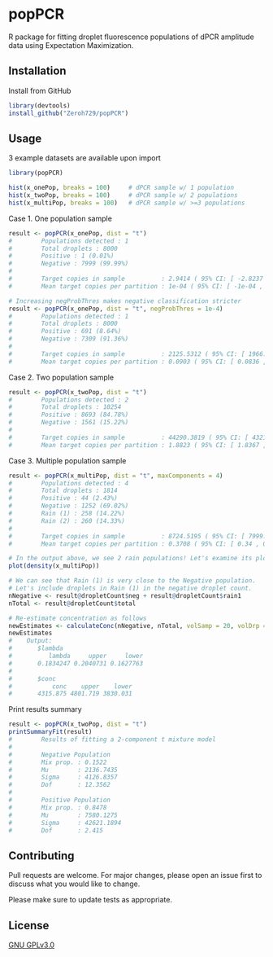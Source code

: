 # popPCR

R package for fitting droplet fluorescence populations of dPCR amplitude data using Expectation Maximization.

## Installation

Install from GitHub

```r
library(devtools)
install_github("Zeroh729/popPCR")
```

## Usage
3 example datasets are available upon import
```r
library(popPCR)

hist(x_onePop, breaks = 100)     # dPCR sample w/ 1 population
hist(x_twoPop, breaks = 100)     # dPCR sample w/ 2 populations
hist(x_multiPop, breaks = 100)   # dPCR sample w/ >=3 populations
```

Case 1. One population sample
```r
result <- popPCR(x_onePop, dist = "t")
#        Populations detected : 1
#        Total droplets : 8000
#        Positive : 1 (0.01%)
#        Negative : 7999 (99.99%)
#
#        Target copies in sample          : 2.9414 ( 95% CI: [ -2.8237 , 8.7064 ] )
#        Mean target copies per partition : 1e-04 ( 95% CI: [ -1e-04 , 4e-04 ] )

# Increasing negProbThres makes negative classification stricter
result <- popPCR(x_onePop, dist = "t", negProbThres = 1e-4)  
#        Populations detected : 1
#        Total droplets : 8000
#        Positive : 691 (8.64%)
#        Negative : 7309 (91.36%)
#
#        Target copies in sample          : 2125.5312 ( 95% CI: [ 1966.9936 , 2284.0688 ] )
#        Mean target copies per partition : 0.0903 ( 95% CI: [ 0.0836 , 0.0971 ] )
```

Case 2. Two population sample
```r
result <- popPCR(x_twoPop, dist = "t")
#        Populations detected : 2
#        Total droplets : 10254
#        Positive : 8693 (84.78%)
#        Negative : 1561 (15.22%)
#
#        Target copies in sample          : 44290.3819 ( 95% CI: [ 43215.6408 , 45365.1231 ] )
#        Mean target copies per partition : 1.8823 ( 95% CI: [ 1.8367 , 1.928 ] )
```

Case 3. Multiple population sample
```r
result <- popPCR(x_multiPop, dist = "t", maxComponents = 4)
#        Populations detected : 4
#        Total droplets : 1814
#        Positive : 44 (2.43%)
#        Negative : 1252 (69.02%)
#        Rain (1) : 258 (14.22%)
#        Rain (2) : 260 (14.33%)
#
#        Target copies in sample          : 8724.5195 ( 95% CI: [ 7999.0578 , 9449.9812 ] )
#        Mean target copies per partition : 0.3708 ( 95% CI: [ 0.34 , 0.4016 ] )

# In the output above, we see 2 rain populations! Let's examine its plot.
plot(density(x_multiPop))

# We can see that Rain (1) is very close to the Negative population.
# Let's include droplets in Rain (1) in the negative droplet count.
nNegative <- result@dropletCount$neg + result@dropletCount$rain1
nTotal <- result@dropletCount$total

# Re-estimate concentration as follows
newEstimates <- calculateConc(nNegative, nTotal, volSamp = 20, volDrp = 0.85)
newEstimates
#    Output:
#       $lambda
#          lambda     upper     lower
#       0.1834247 0.2040731 0.1627763
#
#       $conc
#           conc    upper    lower
#       4315.875 4801.719 3830.031
```

Print results summary
```r
result <- popPCR(x_twoPop, dist = "t")
printSummaryFit(result)
#        Results of fitting a 2-component t mixture model
#
#        Negative Population
#        Mix prop. : 0.1522
#        Mu        : 2136.7435
#        Sigma     : 4126.8357
#        Dof       : 12.3562
#
#        Positive Population
#        Mix prop. : 0.8478
#        Mu        : 7580.1275
#        Sigma     : 42621.1894
#        Dof       : 2.415
```

## Contributing
Pull requests are welcome. For major changes, please open an issue first to discuss what you would like to change.

Please make sure to update tests as appropriate.

## License
[GNU GPLv3.0](https://choosealicense.com/licenses/gpl-3.0/)
